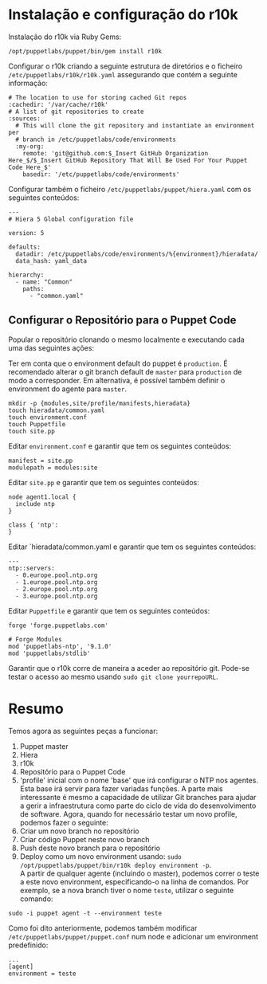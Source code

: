 # Instalação e configuração do r10k

Instalação do r10k via Ruby Gems:

```
/opt/puppetlabs/puppet/bin/gem install r10k
```

Configurar o r10k criando a seguinte estrutura de diretórios e o ficheiro `/etc/puppetlabs/r10k/r10k.yaml` assegurando que contém a seguinte informação:

```
# The location to use for storing cached Git repos
:cachedir: '/var/cache/r10k'
# A list of git repositories to create
:sources:
  # This will clone the git repository and instantiate an environment per
  # branch in /etc/puppetlabs/code/environments
  :my-org:
    remote: 'git@github.com:$_Insert GitHub Organization Here_$/$_Insert GitHub Repository That Will Be Used For Your Puppet Code Here_$'
    basedir: '/etc/puppetlabs/code/environments'
```

Configurar também o ficheiro `/etc/puppetlabs/puppet/hiera.yaml` com os seguintes conteúdos:  
```
---
# Hiera 5 Global configuration file

version: 5

defaults:
  datadir: /etc/puppetlabs/code/environments/%{environment}/hieradata/
  data_hash: yaml_data

hierarchy:
  - name: "Common"
    paths:
      - "common.yaml"

```

## Configurar o Repositório para o Puppet Code

Popular o repositório clonando o mesmo localmente e executando cada uma das seguintes ações:

Ter em conta que o environment default do puppet é `production`. É recomendado alterar o git branch default de `master` para `production` de modo a corresponder. Em alternativa, é possível também definir o environment do agente para `master`.

```
mkdir -p {modules,site/profile/manifests,hieradata}
touch hieradata/common.yaml
touch environment.conf
touch Puppetfile
touch site.pp
```

Editar `environment.conf` e garantir que tem os seguintes conteúdos:

```
manifest = site.pp
modulepath = modules:site
```

Editar `site.pp` e garantir que tem os seguintes conteúdos:

```
node agent1.local {
  include ntp
}

class { 'ntp':
}
```

Editar `hieradata/common.yaml e garantir que tem os seguintes conteúdos:
```
---
ntp::servers:
  - 0.europe.pool.ntp.org
  - 1.europe.pool.ntp.org
  - 2.europe.pool.ntp.org
  - 3.europe.pool.ntp.org
```
Editar `Puppetfile` e garantir que tem os seguintes conteúdos:
```
forge 'forge.puppetlabs.com'

# Forge Modules
mod 'puppetlabs-ntp', '9.1.0'
mod 'puppetlabs/stdlib'
```

Garantir que o r10k corre de maneira a aceder ao repositório git. Pode-se testar o acesso ao mesmo usando `sudo git clone yourrepoURL`.
# Resumo
Temos agora as seguintes peças a funcionar:
1. Puppet master
2. Hiera
3. r10k
4. Repositório para o Puppet Code
5. 'profile' inicial com o nome 'base' que irá configurar o NTP nos agentes.
Esta base irá servir para fazer variadas funções. A parte mais interessante é mesmo a capacidade de utilizar Git branches para ajudar a gerir a infraestrutura como parte do ciclo de vida do desenvolvimento de software. Agora, quando for necessário testar um novo profile, podemos fazer o seguinte:
1. Criar um novo branch no repositório
2. Criar código Puppet neste novo branch
3. Push deste novo branch para o repositório
4. Deploy como um novo environment usando: `sudo /opt/puppetlabs/puppet/bin/r10k deploy environment -p`.  
A partir de qualquer agente (incluindo o master), podemos correr o teste a este novo environment, especificando-o na linha de comandos. Por exemplo, se a nova branch tiver o nome `teste`, utilizar o seguinte comando:
```
sudo -i puppet agent -t --environment teste
```
Como foi dito anteriormente, podemos também modificar `/etc/puppetlabs/puppet/puppet.conf` num node e adicionar um environment predefinido:
```
...
[agent]
environment = teste
```
